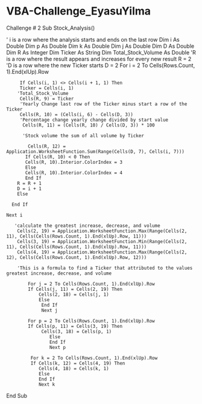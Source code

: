 # VBA-Challenge_EyasuYilma
Challenge # 2
Sub Stock_Analysis()

' i is a row where the analysis starts and ends on the last row
Dim i As Double
Dim p As Double
Dim k As Double
Dim j As Double
Dim D As Double
Dim R As Integer
Dim Ticker As String
Dim Total_Stock_Volume As Double
'R is a row where the result appears and increases for every new result
R = 2
'D is a row where the new Ticker starts
D = 2
    For i = 2 To Cells(Rows.Count, 1).End(xlUp).Row

         If Cells(i, 1) <> Cells(i + 1, 1) Then
         Ticker = Cells(i, 1)
        'Total_Stock_Volume
         Cells(R, 9) = Ticker
         'Yearly Change last row of the Ticker minus start a row of the Ticker
         Cells(R, 10) = (Cells(i, 6) - Cells(D, 3))
         'Percentage change yearly change divided by start value
          Cells(R, 11) = (Cells(R, 10) / Cells(D, 3)) * 100
          
          'Stock volume the sum of all volume by Ticker
            
            Cells(R, 12) = Application.WorksheetFunction.Sum(Range(Cells(D, 7), Cells(i, 7)))
           If Cells(R, 10) < 0 Then
           Cells(R, 10).Interior.ColorIndex = 3
           Else
           Cells(R, 10).Interior.ColorIndex = 4
           End If
        R = R + 1
        D = i + 1
        Else
                                  
      End If
      
    Next i
              
       'calculate the greatest increase, decrease, and volume
        Cells(2, 19) = Application.WorksheetFunction.Max(Range(Cells(2, 11), Cells(Cells(Rows.Count, 1).End(xlUp).Row, 11)))
        Cells(3, 19) = Application.WorksheetFunction.Min(Range(Cells(2, 11), Cells(Cells(Rows.Count, 1).End(xlUp).Row, 11)))
        Cells(4, 19) = Application.WorksheetFunction.Max(Range(Cells(2, 12), Cells(Cells(Rows.Count, 1).End(xlUp).Row, 12)))
        
        'This is a formula to find a Ticker that attributed to the values greatest increase, decrease, and volume
        
            For j = 2 To Cells(Rows.Count, 1).End(xlUp).Row
            If Cells(j, 11) = Cells(2, 19) Then
                Cells(2, 18) = Cells(j, 1)
                Else
                 End If
                 Next j
                 
            For p = 2 To Cells(Rows.Count, 1).End(xlUp).Row
            If Cells(p, 11) = Cells(3, 19) Then
                 Cells(3, 18) = Cells(p, 1)
                    Else
                    End If
                    Next p
                    
             For k = 2 To Cells(Rows.Count, 1).End(xlUp).Row
             If Cells(k, 12) = Cells(4, 19) Then
                Cells(4, 18) = Cells(k, 1)
                Else
                End If
                Next k
        
                       
End Sub

